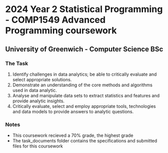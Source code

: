 # 2024 Year 2 Statistical Programming - COMP1549 Advanced Programming coursework
## University of Greenwich - Computer Science BSc
### The Task
1. Identify challenges in data analytics; be able to critically evaluate and select appropriate solutions.
2. Demonstrate an understanding of the core methods and algorithms used in data analytic.
3. Analyse and manipulate data sets to extract statistics and features and provide analytic insights.
4. Critically evaluate, select and employ appropriate tools, technologies and data models to provide answers to analytic questions.

### Notes
- This coursework recieved a 70% grade, the highest grade
- The task_documents folder contains the specifications and submitted files for this coursework
